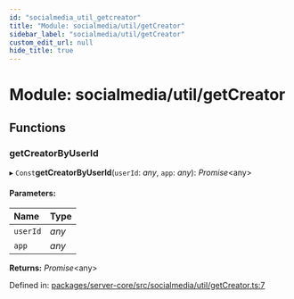 ```yaml
---
id: "socialmedia_util_getcreator"
title: "Module: socialmedia/util/getCreator"
sidebar_label: "socialmedia/util/getCreator"
custom_edit_url: null
hide_title: true
---
```


# Module: socialmedia/util/getCreator

## Functions

### getCreatorByUserId

▸ `Const`**getCreatorByUserId**(`userId`: *any*, `app`: *any*): *Promise*<any\>

#### Parameters:

Name | Type |
:------ | :------ |
`userId` | *any* |
`app` | *any* |

**Returns:** *Promise*<any\>

Defined in: [packages/server-core/src/socialmedia/util/getCreator.ts:7](https://github.com/xr3ngine/xr3ngine/blob/716a06460/packages/server-core/src/socialmedia/util/getCreator.ts#L7)
